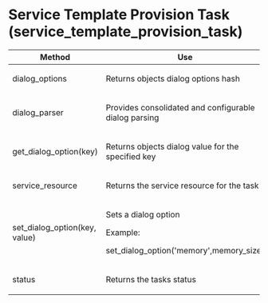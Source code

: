 # Service Template Provision Task (service\_template\_provision\_task)

<table>
<colgroup>
<col style="width: 50%" />
<col style="width: 50%" />
</colgroup>
<thead>
<tr class="header">
<th>Method</th>
<th>Use</th>
</tr>
</thead>
<tbody>
<tr class="odd">
<td><p>dialog_options</p></td>
<td><p>Returns objects dialog options hash</p></td>
</tr>
<tr class="even">
<td><p>dialog_parser</p></td>
<td><p>Provides consolidated and configurable dialog parsing</p></td>
</tr>
<tr class="odd">
<td><p>get_dialog_option(key)</p></td>
<td><p>Returns objects dialog value for the specified key</p></td>
</tr>
<tr class="even">
<td><p>service_resource</p></td>
<td><p>Returns the service resource for the task</p></td>
</tr>
<tr class="odd">
<td><p>set_dialog_option(key, value)</p></td>
<td><p>Sets a dialog option</p>
<p>Example:</p>
<p>set_dialog_option('memory',memory_size)</p></td>
</tr>
<tr class="even">
<td><p>status</p></td>
<td><p>Returns the tasks status</p></td>
</tr>
</tbody>
</table>
